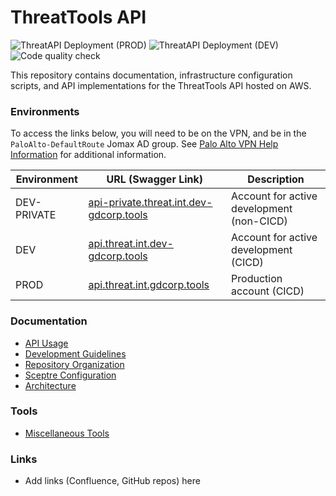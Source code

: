 # ThreatTools API

![ThreatAPI Deployment (PROD)](https://github.com/gdcorp-infosec/threat-api/workflows/ThreatAPI%20Deployment%20(PROD)/badge.svg)
![ThreatAPI Deployment (DEV)](https://github.com/gdcorp-infosec/threat-api/workflows/ThreatAPI%20Deployment%20(DEV)/badge.svg)
![Code quality check](https://github.com/gdcorp-infosec/threat-api/workflows/Code%20quality%20check/badge.svg)


This repository contains documentation, infrastructure configuration scripts,
and API implementations for the ThreatTools API hosted on AWS.

### Environments

To access the links below, you will need to be on the VPN, and be in the `PaloAlto-DefaultRoute` Jomax AD group. See [Palo Alto VPN Help Information](https://confluence.godaddy.com/pages/viewpage.action?spaceKey=CORPNET&title=Palo+Alto+VPN+Help+Information) for additional information.


| Environment | URL (Swagger Link)                                                                                                                  | Description                               |
| ----------- | ----------------------------------------------------------------------------------------------------------------------------------- | ----------------------------------------- |
| DEV-PRIVATE | [api-private.threat.int.dev-gdcorp.tools](https://sso.dev-gdcorp.tools/login?realm=jomax&app=api-private.threat.int&path=/swagger/) | Account for active development (non-CICD) |
| DEV         | [api.threat.int.dev-gdcorp.tools](https://sso.dev-gdcorp.tools/login?realm=jomax&app=api.threat.int&path=/swagger/)                 | Account for active development (CICD)     |
| PROD        | [api.threat.int.gdcorp.tools](https://sso.gdcorp.tools/login?realm=jomax&app=api.threat.int&path=/swagger/)                         | Production account (CICD)                 |

### Documentation

* [API Usage](docs/USAGE.md)
* [Development Guidelines](docs/DEVELOPMENT.md)
* [Repository Organization](docs/ORGANIZATION.md)
* [Sceptre Configuration](sceptre/README.md)
* [Architecture](docs/ARCHITECTURE.md)

### Tools

* [Miscellaneous Tools](tools/README.md)

### Links

* Add links (Confluence, GitHub repos) here
